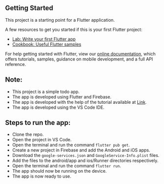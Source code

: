 ## Getting Started

This project is a starting point for a Flutter application.

A few resources to get you started if this is your first Flutter project:

- [Lab: Write your first Flutter app](https://flutter.dev/docs/get-started/codelab)
- [Cookbook: Useful Flutter samples](https://flutter.dev/docs/cookbook)

For help getting started with Flutter, view our
[online documentation](https://flutter.dev/docs), which offers tutorials,
samples, guidance on mobile development, and a full API reference.

## Note:
- This project is a simple todo app.
- The app is developed using Flutter and Firebase.
- The app is developed with the help of the tutorial available at [Link](https://blog.codemagic.io/firebase-integration-with-flutter/).
- The app is developed using the VS Code IDE.

## Steps to run the app:
- Clone the repo.
- Open the project in VS Code.
- Open the terminal and run the command `flutter pub get`.
- Create a new project in Firebase and add the Android and iOS apps.
- Download the `google-services.json` and `GoogleService-Info.plist` files.
- Add the files to the android/app and ios/Runner directories respectively.
- Open the terminal and run the command `flutter run`.
- The app should now be running on the device.
- The app is now ready to use.